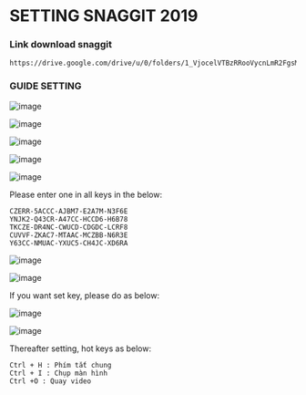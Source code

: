 # SETTING SNAGGIT 2019

### Link download snaggit
```
https://drive.google.com/drive/u/0/folders/1_VjocelVTBzRRooVycnLmR2FgsMsHsTI
```

### GUIDE SETTING 

![image](https://user-images.githubusercontent.com/71063877/194331372-01003e15-07df-48b3-8a79-16862b217cb6.png)

![image](https://user-images.githubusercontent.com/71063877/194331498-ffd30689-e986-4517-ace3-ee418e48c87d.png)

![image](https://user-images.githubusercontent.com/71063877/194331862-450638a5-b362-457c-a838-a38eddf7e4e4.png)

![image](https://user-images.githubusercontent.com/71063877/194331971-053cfdf1-00c5-4e5a-b4d9-7ef86d7f17c6.png)

![image](https://user-images.githubusercontent.com/71063877/194332040-2139ceda-0cd9-4aa0-b2a7-b1125c41de12.png)

Please enter one in all keys in the below:
```
CZERR-5ACCC-AJBM7-E2A7M-N3F6E
YNJK2-Q43CR-A47CC-HCCD6-H6B78
TKCZE-DR4NC-CWUCD-CDGDC-LCRF8
CUVVF-ZKAC7-MTAAC-MCZBB-N6R3E
Y63CC-NMUAC-YXUC5-CH4JC-XD6RA
```

![image](https://user-images.githubusercontent.com/71063877/194332234-0d36d640-700e-4ad7-a55d-c89744de219a.png)

![image](https://user-images.githubusercontent.com/71063877/194332502-ca5482fa-0e16-4c72-9b27-d2488b01ee6c.png)

If you want set key, please do as below:

![image](https://user-images.githubusercontent.com/71063877/194332809-149af110-9726-4d7f-9601-853a44a68a2c.png)


![image](https://user-images.githubusercontent.com/71063877/194333266-c7ba5743-e37c-40af-a3e3-986e6ccfc782.png)

Thereafter  setting, hot keys as below:

```
Ctrl + H : Phím tắt chung
Ctrl + I : Chụp màn hình
Ctrl +O : Quay video
```


